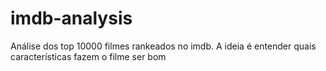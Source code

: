 # imdb-analysis
Análise dos top 10000 filmes rankeados no imdb. A ideia é entender quais características fazem o filme ser bom
